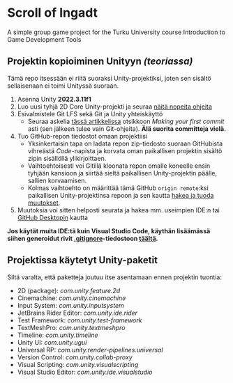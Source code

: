 # Scroll of Ingadt
A simple group game project for the Turku University course Introduction to Game Development Tools

## Projektin kopioiminen Unityyn _(teoriassa)_
Tämä repo itsessään ei riitä suoraksi Unity-projektiksi, joten sen sisältö sellaisenaan ei toimi Unityssä suoraan.
1. Asenna Unity **2022.3.11f1**
2. Luo uusi tyhjä 2D Core Unity-projekti ja seuraa [näitä nopeita ohjeita](https://docs.unity3d.com/Manual/Quickstart2DSetup.html)
3. Esivalmistele Git LFS sekä Git ja Unity yhteiskäyttö
   - Seuraa askelia [tässä artikkelissa](https://medium.com/@linojon/git-and-unity-getting-started-ad7c42be8324) otsikkoon _Making your first commit_ asti (sen jälkeen tulee vain Git-ohjeita). **Älä suorita committeja vielä.**
4. Tuo GitHub-repon tiedostot omaan projektiisi
   - Yksinkertaisin tapa on ladata repon zip-tiedosto suoraan GitHubista vihreästä _Code_-napista ja korvata oman paikallisen projektin sisältö zipin sisällöllä ylikirjoittaen.
   - Vaihtoehtoisesti voi Gitillä kloonata repon omalle koneelle ensin tyhjään kansioon ja siirtää sieltä paikallisen Unity-projektin päälle, sallien korvaamisen.
   - Kolmas vaihtoehto on määrittää tämä GitHub `origin remote`:ksi paikallisen Unity-projektinsa repoon ja sen kautta [hakea ja tuoda muutokset](https://www.atlassian.com/git/tutorials/syncing).
5. Muutoksia voi sitten helposti seurata ja hakea mm. useimpien IDE:n tai [GitHub Desktopin](https://desktop.github.com/) kautta

**Jos käytät muita IDE:tä kuin Visual Studio Code, käythän lisäämässä siihen generoidut rivit [.gitignore](/.gitignore)-tiedostoon [täältä](https://www.toptal.com/developers/gitignore).**

## Projektissa käytetyt Unity-paketit
Siltä varalta, että paketteja joutuu itse asentamaan ennen projektin tuontia:
- 2D (package): _com.unity.feature.2d_
- Cinemachine: _com.unity.cinemachine_
- Input System: _com.unity.inputsystem_
- JetBrains Rider Editor: _com.unity.ide.rider_
- Test Framework: _com.unity.test-framework_
- TextMeshPro: _com.unity.textmeshpro_
- Timeline: _com.unity.timeline_
- Unity UI: _com.unity.ugui_
- Universal RP: _com.unity.render-pipelines.universal_
- Version Control: _com.unity.collab-proxy_
- Visual Scripting: _com.unity.visualscripting_
- Visual Studio Editor: _com.unity.ide.visualstudio_
